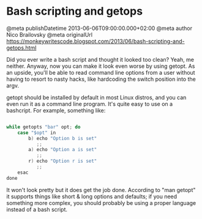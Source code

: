 # Bash scripting and getops

@meta publishDatetime 2013-06-06T09:00:00.000+02:00
@meta author Nico Brailovsky
@meta originalUrl https://monkeywritescode.blogspot.com/2013/06/bash-scripting-and-getops.html

Did you ever write a bash script and thought it looked too clean? Yeah, me neither. Anyway, now you can make it look even worse by using getopt. As an upside, you'll be able to read command line options from a user without having to resort to nasty hacks, like hardcoding the switch position into the argv.

getopt should be installed by default in most Linux distros, and you can even run it as a command line program. It's quite easy to use on a bashcript. For example, something like:

```c++

while getopts "bar" opt; do
    case "$opt" in
        b) echo "Option b is set"
           ;;
        a) echo "Option a is set"
           ;;
        r) echo "Option r is set"
           ;;
    esac
done

```

It won't look pretty but it does get the job done. According to "man getopt" it supports things like short & long options and defaults; if you need something more complex, you should probably be using a proper language instead of a bash script.

